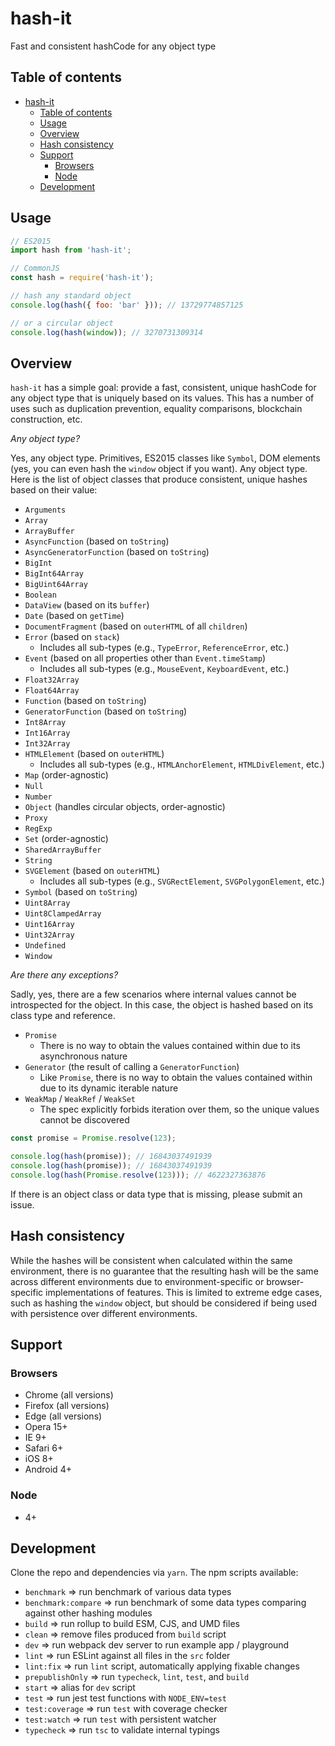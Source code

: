 # hash-it

Fast and consistent hashCode for any object type

## Table of contents

- [hash-it](#hash-it)
  - [Table of contents](#table-of-contents)
  - [Usage](#usage)
  - [Overview](#overview)
  - [Hash consistency](#hash-consistency)
  - [Support](#support)
    - [Browsers](#browsers)
    - [Node](#node)
  - [Development](#development)

## Usage

```javascript
// ES2015
import hash from 'hash-it';

// CommonJS
const hash = require('hash-it');

// hash any standard object
console.log(hash({ foo: 'bar' })); // 13729774857125

// or a circular object
console.log(hash(window)); // 3270731309314
```

## Overview

`hash-it` has a simple goal: provide a fast, consistent, unique hashCode for any object type that is uniquely based on its values. This has a number of uses such as duplication prevention, equality comparisons, blockchain construction, etc.

_Any object type?_

Yes, any object type. Primitives, ES2015 classes like `Symbol`, DOM elements (yes, you can even hash the `window` object if you want). Any object type. Here is the list of object classes that produce consistent, unique hashes based on their value:

- `Arguments`
- `Array`
- `ArrayBuffer`
- `AsyncFunction` (based on `toString`)
- `AsyncGeneratorFunction` (based on `toString`)
- `BigInt`
- `BigInt64Array`
- `BigUint64Array`
- `Boolean`
- `DataView` (based on its `buffer`)
- `Date` (based on `getTime`)
- `DocumentFragment` (based on `outerHTML` of all `children`)
- `Error` (based on `stack`)
  - Includes all sub-types (e.g., `TypeError`, `ReferenceError`, etc.)
- `Event` (based on all properties other than `Event.timeStamp`)
  - Includes all sub-types (e.g., `MouseEvent`, `KeyboardEvent`, etc.)
- `Float32Array`
- `Float64Array`
- `Function` (based on `toString`)
- `GeneratorFunction` (based on `toString`)
- `Int8Array`
- `Int16Array`
- `Int32Array`
- `HTMLElement` (based on `outerHTML`)
  - Includes all sub-types (e.g., `HTMLAnchorElement`, `HTMLDivElement`, etc.)
- `Map` (order-agnostic)
- `Null`
- `Number`
- `Object` (handles circular objects, order-agnostic)
- `Proxy`
- `RegExp`
- `Set` (order-agnostic)
- `SharedArrayBuffer`
- `String`
- `SVGElement` (based on `outerHTML`)
  - Includes all sub-types (e.g., `SVGRectElement`, `SVGPolygonElement`, etc.)
- `Symbol` (based on `toString`)
- `Uint8Array`
- `Uint8ClampedArray`
- `Uint16Array`
- `Uint32Array`
- `Undefined`
- `Window`

_Are there any exceptions?_

Sadly, yes, there are a few scenarios where internal values cannot be introspected for the object. In this case, the object is hashed based on its class type and reference.

- `Promise`
  - There is no way to obtain the values contained within due to its asynchronous nature
- `Generator` (the result of calling a `GeneratorFunction`)
  - Like `Promise`, there is no way to obtain the values contained within due to its dynamic iterable nature
- `WeakMap` / `WeakRef` / `WeakSet`
  - The spec explicitly forbids iteration over them, so the unique values cannot be discovered

```ts
const promise = Promise.resolve(123);

console.log(hash(promise)); // 16843037491939
console.log(hash(promise)); // 16843037491939
console.log(hash(Promise.resolve(123))); // 4622327363876
```

If there is an object class or data type that is missing, please submit an issue.

## Hash consistency

While the hashes will be consistent when calculated within the same environment, there is no guarantee that the resulting hash will be the same across different environments due to environment-specific or browser-specific implementations of features. This is limited to extreme edge cases, such as hashing the `window` object, but should be considered if being used with persistence over different environments.

## Support

### Browsers

- Chrome (all versions)
- Firefox (all versions)
- Edge (all versions)
- Opera 15+
- IE 9+
- Safari 6+
- iOS 8+
- Android 4+

### Node

- 4+

## Development

Clone the repo and dependencies via `yarn`. The npm scripts available:

- `benchmark` => run benchmark of various data types
- `benchmark:compare` => run benchmark of some data types comparing against other hashing modules
- `build` => run rollup to build ESM, CJS, and UMD files
- `clean` => remove files produced from `build` script
- `dev` => run webpack dev server to run example app / playground
- `lint` => run ESLint against all files in the `src` folder
- `lint:fix` => run `lint` script, automatically applying fixable changes
- `prepublishOnly` => run `typecheck`, `lint`, `test`, and `build`
- `start` => alias for `dev` script
- `test` => run jest test functions with `NODE_ENV=test`
- `test:coverage` => run `test` with coverage checker
- `test:watch` => run `test` with persistent watcher
- `typecheck` => run `tsc` to validate internal typings
